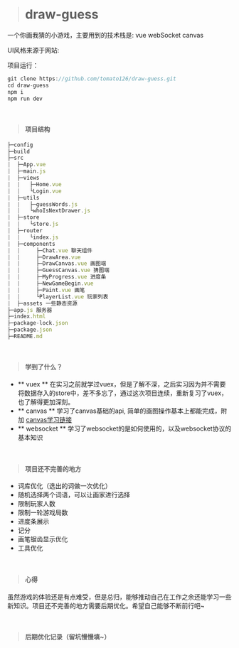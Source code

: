 > # draw-guess

一个你画我猜的小游戏，主要用到的技术栈是: vue webSocket canvas 

UI风格来源于网站: 

项目运行：

```javascript
git clone https://github.com/tomato126/draw-guess.git
cd draw-guess
npm i
npm run dev
```
</br>

> #### 项目结构


```javascript
├─config
├─build
├─src
|  ├─App.vue
|  ├─main.js
|  ├─views
|  |   ├─Home.vue
|  |   └Login.vue
|  ├─utils
|  |   ├─guessWords.js
|  |   └whoIsNextDrawer.js
|  ├─store
|  |   └store.js
|  ├─router
|  |   └index.js
|  ├─components
|  |     ├─Chat.vue 聊天组件
|  |     ├─DrawArea.vue
|  |     ├─DrawCanvas.vue 画图端
|  |     ├─GuessCanvas.vue 猜图端
|  |     ├─MyProgress.vue 进度条
|  |     ├─NewGameBegin.vue 
|  |     ├─Paint.vue 画笔
|  |     └PlayerList.vue 玩家列表
|  ├─assets 一些静态资源
├─app.js 服务器
├─index.html
├─package-lock.json
├─package.json
├─README.md

```
</br>

> #### 学到了什么？


- ** vuex ** 在实习之前就学过vuex，但是了解不深，之后实习因为并不需要将数据存入的store中，差不多忘了，通过这次项目连续，重新复习了vuex，也了解得更加深刻。
- ** canvas ** 学习了canvas基础的api, 简单的画图操作基本上都能完成，附加
[canvas学习链接](https://malun666.github.io/aicoder_vip_doc/#/pages/canvas)
- ** websocket ** 学习了websocket的是如何使用的，以及websocket协议的基本知识  

</br>

> #### 项目还不完善的地方


- 词库优化（选出的词做一次优化）
- 随机选择两个词语，可以让画家进行选择
- 限制玩家人数
- 限制一轮游戏局数
- 进度条展示
- 记分
- 画笔锯齿显示优化
- 工具优化

</br>

> #### 心得

虽然游戏的体验还是有点难受，但是总归，能够推动自己在工作之余还能学习一些新知识。项目还不完善的地方需要后期优化。希望自己能够不断前行吧~

</br>

> #### 后期优化记录（留坑慢慢填~）





